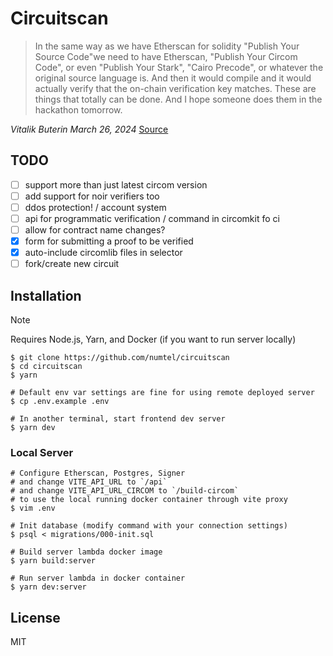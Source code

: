 # Circuitscan

> In the same way as we have Etherscan for solidity "Publish Your Source Code"we need to have Etherscan, "Publish Your Circom Code", or even "Publish Your Stark", "Cairo Precode", or whatever the original source language is. And then it would compile and it would actually verify that the on-chain verification key matches. These are things that totally can be done. And I hope someone does them in the hackathon tomorrow.

*Vitalik Buterin March 26, 2024* [Source](https://www.defideveloper.news/vitalik-ethtaipei-interview/)

## TODO

- [ ] support more than just latest circom version
- [ ] add support for noir verifiers too
- [ ] ddos protection! / account system
- [ ] api for programmatic verification / command in circomkit fo ci
- [ ] allow for contract name changes?
- [x] form for submitting a proof to be verified
- [x] auto-include circomlib files in selector
- [ ] fork/create new circuit

## Installation

> [!NOTE]
> Requires Node.js, Yarn, and Docker (if you want to run server locally)

```
$ git clone https://github.com/numtel/circuitscan
$ cd circuitscan
$ yarn

# Default env var settings are fine for using remote deployed server
$ cp .env.example .env

# In another terminal, start frontend dev server
$ yarn dev
```

### Local Server

```
# Configure Etherscan, Postgres, Signer
# and change VITE_API_URL to `/api`
# and change VITE_API_URL_CIRCOM to `/build-circom`
# to use the local running docker container through vite proxy
$ vim .env

# Init database (modify command with your connection settings)
$ psql < migrations/000-init.sql

# Build server lambda docker image
$ yarn build:server

# Run server lambda in docker container
$ yarn dev:server
```

## License

MIT
